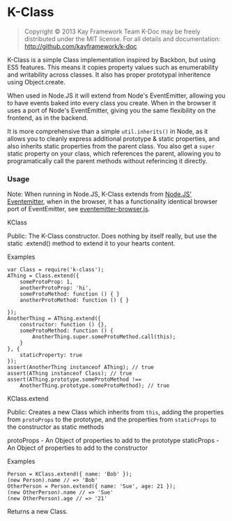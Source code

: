 
# K-Class

> Copyright © 2013 Kay Framework Team
> K-Doc may be freely distributed under the MIT license.
> For all details and documentation:
> http://github.com/kayframework/k-doc

K-Class is a simple Class implementation inspired by Backbon, but using
ES5 features. This means it copies property values such as enumerability and
writability across classes. It also has proper prototypal inheritence using
Object.create.

When used in Node.JS it will extend from Node's EventEmitter, allowing you to
have events baked into every class you create. When in the browser it uses
a port of Node's EventEmitter, giving you the same flexibility on the
frontend, as in the backend.

It is more comprehensive than a simple `util.inherits()` in Node, as it
allows you to cleanly express additional prototype & static properties, and
also inherits static properties from the parent class. You also get a `super`
static property on your class, which references the parent, allowing you to
programatically call the parent methods without referincing it directly.

### Usage

Note:
When running in Node.JS, K-Class extends from
[Node.JS' Eventemitter](http://nodejs.org/api/events.html), when in the
browser, it has a functionality identical browser port of EventEmitter, see
[eventemitter-browser.js](./eventemitter-browser.js).




KClass

Public: The K-Class constructor. Does nothing by itself really,
        but use the static .extend() method to extend it to your
        hearts content.

Examples

    var Class = require('k-class');
    AThing = Class.extend({
        someProtoProp: 1,
        anotherProtoProp: 'hi',
        someProtoMethod: function () { }
        anotherProtoMethod: function () { }

    });
    AnotherThing = AThing.extend({
        constructor: function () {},
        someProtoMethod: function () {
            AnotherThing.super.someProtoMethod.call(this);
        }
    }, {
        staticProperty: true
    });
    assert(AnotherThing instanceof AThing); // true
    assert(AThing instanceof Class); // true
    assert(AThing.prototype.someProtoMethod !==
        AnotherThing.prototype.someProtoMethod); // true



KClass.extend

Public: Creates a new Class which inherits from `this`, adding
        the properties from `protoProps` to the prototype, and the
        properties from `staticProps` to the constructor as static
        methods

protoProps  - An Object of properties to add to the prototype
staticProps - An Object of properties to add to the constructor

Examples

    Person = KClass.extend({ name: 'Bob' });
    (new Person).name // => 'Bob'
    OtherPerson = Person.extend({ name: 'Sue', age: 21 });
    (new OtherPerson).name // => 'Sue'
    (new OtherPerson).age // => '21'

Returns a new Class.

